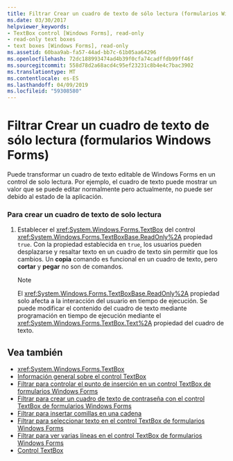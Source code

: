 ```yaml
---
title: Filtrar Crear un cuadro de texto de sólo lectura (formularios Windows Forms)
ms.date: 03/30/2017
helpviewer_keywords:
- TextBox control [Windows Forms], read-only
- read-only text boxes
- text boxes [Windows Forms], read-only
ms.assetid: 60baa9ab-fa57-44ad-bb7c-61b05aa64296
ms.openlocfilehash: 72dc188993474ad4b39f0cfa74cadffdb99ff46f
ms.sourcegitcommit: 558d78d2a68acd4c95ef23231c8b4e4c7bac3902
ms.translationtype: MT
ms.contentlocale: es-ES
ms.lasthandoff: 04/09/2019
ms.locfileid: "59308580"
---
```

# <a name="how-to-create-a-read-only-text-box-windows-forms"></a>Filtrar Crear un cuadro de texto de sólo lectura (formularios Windows Forms)
Puede transformar un cuadro de texto editable de Windows Forms en un control de solo lectura. Por ejemplo, el cuadro de texto puede mostrar un valor que se puede editar normalmente pero actualmente, no puede ser debido al estado de la aplicación.  
  
### <a name="to-create-a-read-only-text-box"></a>Para crear un cuadro de texto de solo lectura  
  
1. Establecer el <xref:System.Windows.Forms.TextBox> del control <xref:System.Windows.Forms.TextBoxBase.ReadOnly%2A> propiedad `true`. Con la propiedad establecida en `true`, los usuarios pueden desplazarse y resaltar texto en un cuadro de texto sin permitir que los cambios. Un **copia** comando es funcional en un cuadro de texto, pero **cortar** y **pegar** no son de comandos.  
  
    > [!NOTE]
    >  El <xref:System.Windows.Forms.TextBoxBase.ReadOnly%2A> propiedad solo afecta a la interacción del usuario en tiempo de ejecución. Se puede modificar el contenido del cuadro de texto mediante programación en tiempo de ejecución mediante el <xref:System.Windows.Forms.TextBox.Text%2A> propiedad del cuadro de texto.  
  
## <a name="see-also"></a>Vea también

- <xref:System.Windows.Forms.TextBox>
- [Información general sobre el control TextBox](textbox-control-overview-windows-forms.md)
- [Filtrar para controlar el punto de inserción en un control TextBox de formularios Windows Forms](how-to-control-the-insertion-point-in-a-windows-forms-textbox-control.md)
- [Filtrar para crear un cuadro de texto de contraseña con el control TextBox de formularios Windows Forms](how-to-create-a-password-text-box-with-the-windows-forms-textbox-control.md)
- [Filtrar para insertar comillas en una cadena](how-to-put-quotation-marks-in-a-string-windows-forms.md)
- [Filtrar para seleccionar texto en el control TextBox de formularios Windows Forms](how-to-select-text-in-the-windows-forms-textbox-control.md)
- [Filtrar para ver varias líneas en el control TextBox de formularios Windows Forms](how-to-view-multiple-lines-in-the-windows-forms-textbox-control.md)
- [Control TextBox](textbox-control-windows-forms.md)
